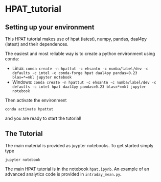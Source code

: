 # HPAT_tutorial

## Setting up your environment
This HPAT tutorial makes use of hpat (latest), numpy, pandas, daal4py (latest) and their dependences.

The easiest and most reliable way is to create a python environment using conda:

* Linux: `conda create -n hpattut -c ehsantn -c numba/label/dev -c defaults -c intel -c conda-forge hpat daal4py pandas=0.23 blas=*=mkl jupyter notebook`
* Windows: `conda create -n hpattut -c ehsantn -c numba/label/dev -c defaults -c intel hpat daal4py pandas=0.23 blas=*=mkl jupyter notebook`

Then activate the environment

`conda activate hpattut`

and you are ready to start the tutorial!

## The Tutorial

The main material is provided as juypter notebooks. To get started simply type

`jupyter notebook`

The main HPAT tutorial is in the notebook `hpat.ipynb`.
An example of an advanced analytics code is provided in `intraday_mean.py`.
